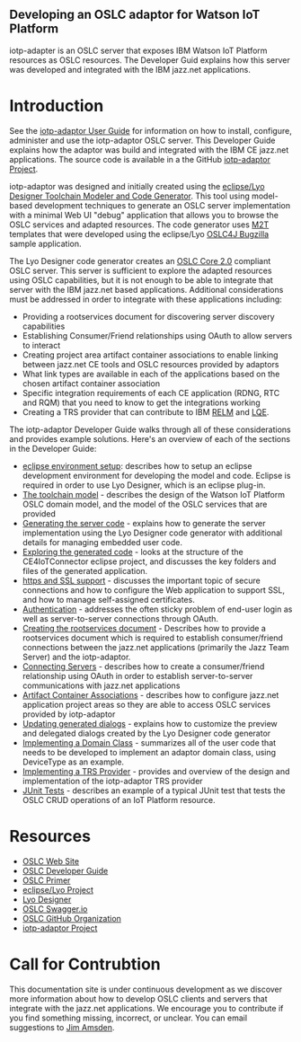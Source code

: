 <div class="notice">
  <div class="header">
    <h2 class="title">Developing an OSLC adaptor for Watson IoT Platform</h2>
  </div>
  <div class="content">
    iotp-adapter is an OSLC server that exposes IBM Watson IoT Platform resources as OSLC resources. The Developer Guid explains how this server was developed and integrated with the IBM jazz.net applications.
  </div>
</div>



# Introduction

See the [iotp-adaptor User Guide](./userGuide/user-guide) for information on how to install, configure, administer and use the iotp-adaptor OSLC server. This Developer Guide explains how the adaptor was build and integrated with the IBM CE jazz.net applications. The source code is available in a the GitHub [iotp-adaptor Project](https://github.com/OSLC/iotp-adaptor).

iotp-adaptor was designed and initially created using the [eclipse/Lyo Designer Toolchain Modeler and Code Generator](https://wiki.eclipse.org/Lyo/ToolchainModellingAndCodeGenerationWorkshop). This tool using model-based development techniques to generate an OSLC server implementation with a minimal Web UI "debug" application that allows you to browse the OSLC services and adapted resources. The code generator uses [M2T](https://www.eclipse.org/modeling/m2t/) templates that were developed using the eclipse/Lyo [OSLC4J Bugzilla](https://wiki.eclipse.org/Lyo/BuildOSLC4JBugzilla) sample application. 

The Lyo Designer code generator creates an [OSLC Core 2.0](http://open-services.net/bin/view/Main/OslcCoreSpecification) compliant OSLC server. This server is sufficient to explore the adapted resources using OSLC capabilities, but it is not enough to be able to integrate that server with the IBM jazz.net based applications. Additional considerations must be addressed in order to integrate with these applications including:

* Providing a rootservices document for discovering server discovery capabilities
* Establishing Consumer/Friend relationships using OAuth to allow servers to interact
* Creating project area artifact container associations to enable linking between jazz.net CE tools and OSLC resources provided by adaptors
* What link types are available in each of the applications based on the chosen artifact container association
* Specific integration requirements of each CE application (RDNG, RTC and RQM) that you need to know to get the integrations working
* Creating a TRS provider that can contribute to IBM [RELM](https://www.ibm.com/support/knowledgecenter/en/SS2L6K_6.0.5/com.ibm.team.jp.relm.doc/topics/c_node_product_relm.html) and [LQE](https://www.ibm.com/support/knowledgecenter/en/SS2L6K_6.0.5/com.ibm.team.jp.lqe2.doc/topics/t_lqe_admin.html).

The iotp-adaptor Developer Guide walks through all of these considerations and provides example solutions. Here's an overview of each of the sections in the Developer Guide:

* [eclipse environment setup](./environment-setup.html): describes how to setup an eclipse development environment for developing the model and code. Eclipse is required in order to use Lyo Designer, which is an eclipse plug-in.
* [The toolchain model](./toolchain-model.html) - describes the design of the Watson IoT Platform OSLC domain model, and the model of the OSLC services that are provided
* [Generating the server code](./code-generator.html) - explains how to generate the server implementation using the Lyo Designer code generator with additional details for managing embedded user code.
* [Exploring the generated code](./exploring-the-code.html)  - looks at the structure of the CE4IoTConnector eclipse project, and discusses the key folders and files of the generated application.
* [https and SSL support](./ssl-support.html) - discusses the important topic of secure connections and how to configure the Web application to support SSL, and how to manage self-assigned certificates.
* [Authentication](./authentication.html) - addresses the often sticky problem of end-user login as well as server-to-server connections through OAuth.
* [Creating the rootservices document](./rootservices.html) - Describes how to provide a rootservices document which is required to establish consumer/friend connections between the jazz.net applications (primarily the Jazz Team Server) and the iotp-adaptor. 
* [Connecting Servers](./consumer-friend.html) - describes how to create a consumer/friend relationship using OAuth in order to establish server-to-server communications with jazz.net applications
* [Artifact Container Associations](./artifact-container-associations.html) - describes how to configure jazz.net application project areas so they are able to access OSLC services provided by iotp-adaptor
* [Updating generated dialogs](./dialogs.html) - explains how to customize the preview and delegated dialogs created by the Lyo Designer code generator
* [Implementing a Domain Class](./implement-domain-class.html) - summarizes all of the user code that needs to be developed to implement an adaptor domain class, using DeviceType as an example.
* [Implementing a TRS Provider](./trs-provider.html) - provides and overview of the design and implementation of the iotp-adaptor TRS provider
* [JUnit Tests](./junit-tests.html) - describes an example of a typical JUnit test that tests the OSLC CRUD operations of an IoT Platform resource.

# Resources

* [OSLC Web Site](http://open-services.net)
* [OSLC Developer Guide](http://oslc.github.io/developing-oslc-applications/)
* [OSLC Primer](http://open-services.net/primer)
* [eclipse/Lyo Project](https://www.eclipse.org/lyo/)
* [Lyo Designer](https://wiki.eclipse.org/Lyo/ToolchainModellingAndCodeGenerationWorkshop)
* [OSLC Swagger.io](https://github.com/OSLC/OSLC-API)
* [OSLC GitHub Organization](https://github.com/OSLC)
* [iotp-adaptor Project](https://github.com/OSLC/iotp-adaptor)

# Call for Contrubtion

This documentation site is under continuous development as we discover more information about how to develop OSLC clients and servers that integrate with the jazz.net applications. We encourage you to contribute if you find something missing, incorrect, or unclear. You can email suggestions to [Jim Amsden](mailto:jamsden@us.ibm.com).

